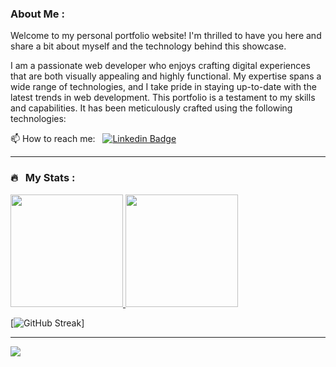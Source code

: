### About Me :

Welcome to my personal portfolio website! I'm thrilled to have you here and share a bit about myself and the technology behind this showcase.

I am a passionate web developer who enjoys crafting digital experiences that are both visually appealing and highly functional. My expertise spans a wide range of technologies, and I take pride in staying up-to-date with the latest trends in web development. This portfolio is a testament to my skills and capabilities. It has been meticulously crafted using the following technologies:

📫 How to reach me: &nbsp; [![Linkedin Badge](https://img.shields.io/badge/-adzibilal-blue?style=flat&logo=Linkedin&logoColor=white)](https://www.linkedin.com/in/adzibilal/)

---

### 🔥 &nbsp; My Stats :
<a href="https://github.com/adzibilal">
  <img height="180em" src="https://github-readme-stats-eight-theta.vercel.app/api?username=adzibilal&show_icons=true&theme=nightowl&include_all_commits=true&count_private=true"/>
  <img height="180em" src="https://github-readme-stats-eight-theta.vercel.app/api/top-langs/?username=adzibilal&layout=compact&langs_count=8&theme=radical"/>
</a>

[![GitHub Streak](https://nirzak-streak-stats.vercel.app/?user=adzibilal)]

---

![](https://komarev.com/ghpvc/?username=adzibilal)

